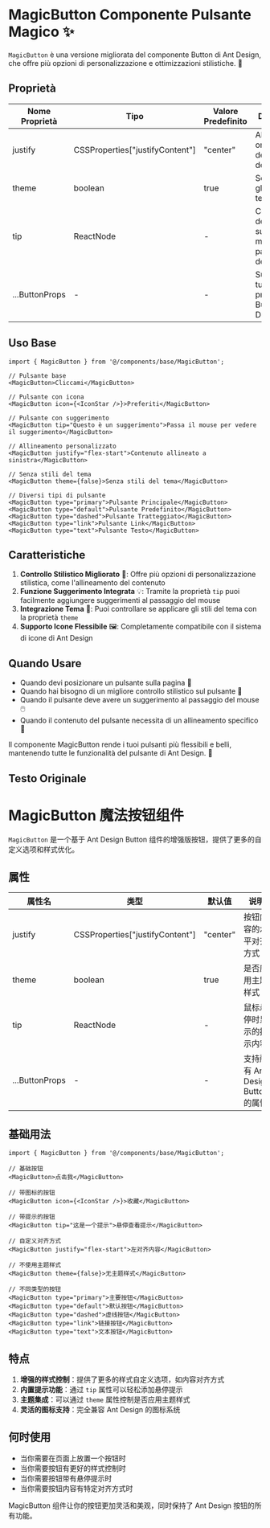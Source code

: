 # MagicButton Componente Pulsante Magico ✨

`MagicButton` è una versione migliorata del componente Button di Ant Design, che offre più opzioni di personalizzazione e ottimizzazioni stilistiche. 🔘

## Proprietà

| Nome Proprietà | Tipo                            | Valore Predefinito | Descrizione                          |
| -------------- | ------------------------------- | ------------------ | ------------------------------------ |
| justify        | CSSProperties["justifyContent"] | "center"           | Allineamento orizzontale del contenuto del pulsante |
| theme          | boolean                         | true               | Se applicare gli stili del tema      |
| tip            | ReactNode                       | -                  | Contenuto del suggerimento mostrato al passaggio del mouse |
| ...ButtonProps | -                               | -                  | Supporta tutte le proprietà del Button di Ant Design |

## Uso Base

```tsx
import { MagicButton } from '@/components/base/MagicButton';

// Pulsante base
<MagicButton>Cliccami</MagicButton>

// Pulsante con icona
<MagicButton icon={<IconStar />}>Preferiti</MagicButton>

// Pulsante con suggerimento
<MagicButton tip="Questo è un suggerimento">Passa il mouse per vedere il suggerimento</MagicButton>

// Allineamento personalizzato
<MagicButton justify="flex-start">Contenuto allineato a sinistra</MagicButton>

// Senza stili del tema
<MagicButton theme={false}>Senza stili del tema</MagicButton>

// Diversi tipi di pulsante
<MagicButton type="primary">Pulsante Principale</MagicButton>
<MagicButton type="default">Pulsante Predefinito</MagicButton>
<MagicButton type="dashed">Pulsante Tratteggiato</MagicButton>
<MagicButton type="link">Pulsante Link</MagicButton>
<MagicButton type="text">Pulsante Testo</MagicButton>
```

## Caratteristiche

1. **Controllo Stilistico Migliorato** 🎨: Offre più opzioni di personalizzazione stilistica, come l'allineamento del contenuto
2. **Funzione Suggerimento Integrata** 💡: Tramite la proprietà `tip` puoi facilmente aggiungere suggerimenti al passaggio del mouse
3. **Integrazione Tema** 🌟: Puoi controllare se applicare gli stili del tema con la proprietà `theme`
4. **Supporto Icone Flessibile** 🖼️: Completamente compatibile con il sistema di icone di Ant Design

## Quando Usare

- Quando devi posizionare un pulsante sulla pagina 📄
- Quando hai bisogno di un migliore controllo stilistico sul pulsante 🎯
- Quando il pulsante deve avere un suggerimento al passaggio del mouse 🖱️
- Quando il contenuto del pulsante necessita di un allineamento specifico 📐

Il componente MagicButton rende i tuoi pulsanti più flessibili e belli, mantenendo tutte le funzionalità del pulsante di Ant Design. 🚀

## Testo Originale
# MagicButton 魔法按钮组件

`MagicButton` 是一个基于 Ant Design Button 组件的增强版按钮，提供了更多的自定义选项和样式优化。

## 属性

| 属性名         | 类型                            | 默认值   | 说明                              |
| -------------- | ------------------------------- | -------- | --------------------------------- |
| justify        | CSSProperties["justifyContent"] | "center" | 按钮内容的水平对齐方式            |
| theme          | boolean                         | true     | 是否应用主题样式                  |
| tip            | ReactNode                       | -        | 鼠标悬停时显示的提示内容          |
| ...ButtonProps | -                               | -        | 支持所有 Ant Design Button 的属性 |

## 基础用法

```tsx
import { MagicButton } from '@/components/base/MagicButton';

// 基础按钮
<MagicButton>点击我</MagicButton>

// 带图标的按钮
<MagicButton icon={<IconStar />}>收藏</MagicButton>

// 带提示的按钮
<MagicButton tip="这是一个提示">悬停查看提示</MagicButton>

// 自定义对齐方式
<MagicButton justify="flex-start">左对齐内容</MagicButton>

// 不使用主题样式
<MagicButton theme={false}>无主题样式</MagicButton>

// 不同类型的按钮
<MagicButton type="primary">主要按钮</MagicButton>
<MagicButton type="default">默认按钮</MagicButton>
<MagicButton type="dashed">虚线按钮</MagicButton>
<MagicButton type="link">链接按钮</MagicButton>
<MagicButton type="text">文本按钮</MagicButton>
```

## 特点

1. **增强的样式控制**：提供了更多的样式自定义选项，如内容对齐方式
2. **内置提示功能**：通过 `tip` 属性可以轻松添加悬停提示
3. **主题集成**：可以通过 `theme` 属性控制是否应用主题样式
4. **灵活的图标支持**：完全兼容 Ant Design 的图标系统

## 何时使用

-   当你需要在页面上放置一个按钮时
-   当你需要按钮有更好的样式控制时
-   当你需要按钮带有悬停提示时
-   当你需要按钮内容有特定对齐方式时

MagicButton 组件让你的按钮更加灵活和美观，同时保持了 Ant Design 按钮的所有功能。
